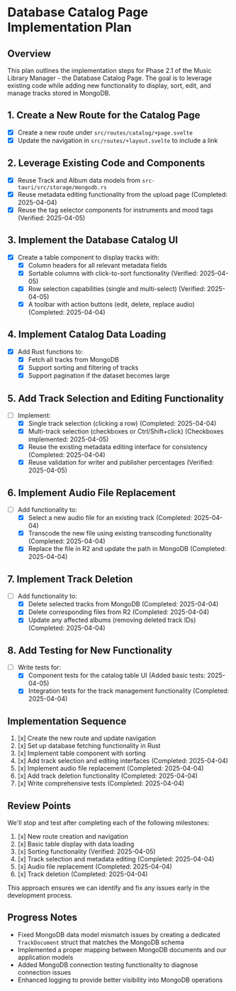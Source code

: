 # Database Catalog Page Implementation Plan

## Overview
This plan outlines the implementation steps for Phase 2.1 of the Music Library Manager - the Database Catalog Page. The goal is to leverage existing code while adding new functionality to display, sort, edit, and manage tracks stored in MongoDB.

## 1. Create a New Route for the Catalog Page
- [x] Create a new route under `src/routes/catalog/+page.svelte`
- [x] Update the navigation in `src/routes/+layout.svelte` to include a link

## 2. Leverage Existing Code and Components
- [x] Reuse Track and Album data models from `src-tauri/src/storage/mongodb.rs`
- [x] Reuse metadata editing functionality from the upload page (Completed: 2025-04-04)
- [x] Reuse the tag selector components for instruments and mood tags (Verified: 2025-04-05)

## 3. Implement the Database Catalog UI
- [x] Create a table component to display tracks with:
  - [x] Column headers for all relevant metadata fields
  - [x] Sortable columns with click-to-sort functionality (Verified: 2025-04-05)
  - [x] Row selection capabilities (single and multi-select) (Verified: 2025-04-05)
  - [x] A toolbar with action buttons (edit, delete, replace audio) (Completed: 2025-04-04)

## 4. Implement Catalog Data Loading
- [x] Add Rust functions to:
  - [x] Fetch all tracks from MongoDB
  - [x] Support sorting and filtering of tracks
  - [x] Support pagination if the dataset becomes large

## 5. Add Track Selection and Editing Functionality
- [ ] Implement:
  - [x] Single track selection (clicking a row) (Completed: 2025-04-04)
  - [x] Multi-track selection (checkboxes or Ctrl/Shift+click) (Checkboxes implemented: 2025-04-05)
  - [x] Reuse the existing metadata editing interface for consistency (Completed: 2025-04-04)
  - [x] Reuse validation for writer and publisher percentages (Verified: 2025-04-05)

## 6. Implement Audio File Replacement
- [ ] Add functionality to:
  - [x] Select a new audio file for an existing track (Completed: 2025-04-04)
  - [x] Transcode the new file using existing transcoding functionality (Completed: 2025-04-04)
  - [x] Replace the file in R2 and update the path in MongoDB (Completed: 2025-04-04)

## 7. Implement Track Deletion
- [ ] Add functionality to:
  - [x] Delete selected tracks from MongoDB (Completed: 2025-04-04)
  - [x] Delete corresponding files from R2 (Completed: 2025-04-04)
  - [x] Update any affected albums (removing deleted track IDs) (Completed: 2025-04-04)

## 8. Add Testing for New Functionality
- [ ] Write tests for:
  - [x] Component tests for the catalog table UI (Added basic tests: 2025-04-05)
  - [x] Integration tests for the track management functionality (Completed: 2025-04-04)

## Implementation Sequence
1. [x] Create the new route and update navigation
2. [x] Set up database fetching functionality in Rust
3. [x] Implement table component with sorting
4. [x] Add track selection and editing interfaces (Completed: 2025-04-04)
5. [x] Implement audio file replacement (Completed: 2025-04-04)
6. [x] Add track deletion functionality (Completed: 2025-04-04)
7. [x] Write comprehensive tests (Completed: 2025-04-04)

## Review Points
We'll stop and test after completing each of the following milestones:
1. [x] New route creation and navigation
2. [x] Basic table display with data loading
3. [x] Sorting functionality (Verified: 2025-04-05)
4. [x] Track selection and metadata editing (Completed: 2025-04-04)
5. [x] Audio file replacement (Completed: 2025-04-04)
6. [x] Track deletion (Completed: 2025-04-04)

This approach ensures we can identify and fix any issues early in the development process. 

## Progress Notes
- Fixed MongoDB data model mismatch issues by creating a dedicated `TrackDocument` struct that matches the MongoDB schema
- Implemented a proper mapping between MongoDB documents and our application models
- Added MongoDB connection testing functionality to diagnose connection issues
- Enhanced logging to provide better visibility into MongoDB operations 